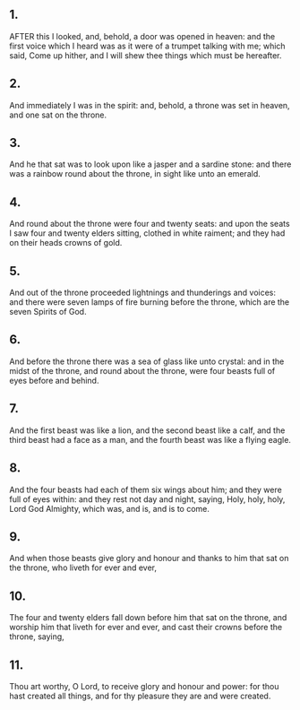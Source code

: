 ## 1.
AFTER this I looked, and, behold, a door was opened in heaven: and the first voice which I heard was as it were of a trumpet talking with me; which said, Come up hither, and I will shew thee things which must be hereafter.
## 2.
And immediately I was in the spirit: and, behold, a throne was set in heaven, and one sat on the throne.
## 3.
And he that sat was to look upon like a jasper and a sardine stone: and there was a rainbow round about the throne, in sight like unto an emerald.
## 4.
And round about the throne were four and twenty seats: and upon the seats I saw four and twenty elders sitting, clothed in white raiment; and they had on their heads crowns of gold.
## 5.
And out of the throne proceeded lightnings and thunderings and voices: and there were seven lamps of fire burning before the throne, which are the seven Spirits of God.
## 6.
And before the throne there was a sea of glass like unto crystal: and in the midst of the throne, and round about the throne, were four beasts full of eyes before and behind.
## 7.
And the first beast was like a lion, and the second beast like a calf, and the third beast had a face as a man, and the fourth beast was like a flying eagle.
## 8.
And the four beasts had each of them six wings about him; and they were full of eyes within: and they rest not day and night, saying, Holy, holy, holy, Lord God Almighty, which was, and is, and is to come.
## 9.
And when those beasts give glory and honour and thanks to him that sat on the throne, who liveth for ever and ever,
## 10.
The four and twenty elders fall down before him that sat on the throne, and worship him that liveth for ever and ever, and cast their crowns before the throne, saying,
## 11.
Thou art worthy, O Lord, to receive glory and honour and power: for thou hast created all things, and for thy pleasure they are and were created.
